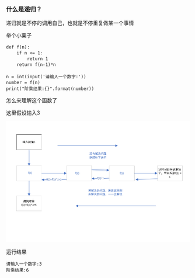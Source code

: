 ### 什么是递归？

递归就是不停的调用自己，也就是不停重复做某一个事情

举个小栗子

```
def f(n):
    if n <= 1:
        return 1
    return f(n-1)*n

n = int(input('请输入一个数字:'))
number = f(n)
print("阶乘结果:{}".format(number))
```

怎么来理解这个函数了

这里假设输入3

![](/assets/1.2.13.1.4-1.png)

运行结果

```
请输入一个数字:3
阶乘结果:6
```



